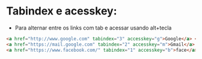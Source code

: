 # Tabindex e acesskey:

- Para alternar entre os links com tab e acessar usando alt+tecla

~~~html
<a href="http://www.google.com" tabindex="3" accesskey="g">Google</a> <br />
<a href="https://mail.google.com" tabindex="2" accesskey="m">Gmail</a> <br />
<a href="https://www.facebook.com/" tabindex="1" accesskey="b">face</a> <br />
~~~
